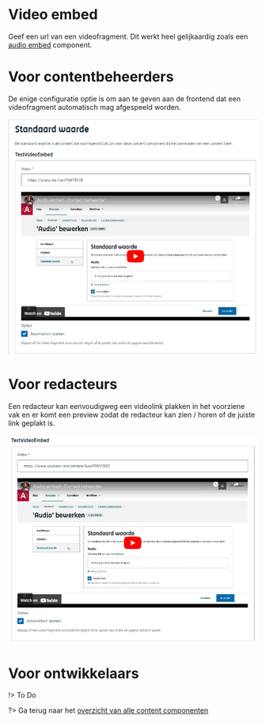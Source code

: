 # Video embed
Geef een url van een videofragment. Dit werkt heel gelijkaardig zoals een [audio embed](/redactie/content/inrichten-cc-audio-embed.md) component.

# Voor contentbeheerders
De enige configuratie optie is om aan te geven aan de frontend dat een videofragment automatisch mag afgespeeld worden.

![Video embed configuratie](../assets/video-embed-config.png)

# Voor redacteurs
Een redacteur kan eenvoudigweg een videolink plakken in het voorziene vak en er komt een preview zodat de redacteur kan zien / horen of de juiste link geplakt is.

![Video embed redactie](../assets/video-embed-redactie.png)

# Voor ontwikkelaars

!> To Do

?> Ga terug naar het [overzicht van alle content componenten](/redactie/content/inrichten-cc-standaard.md)






























